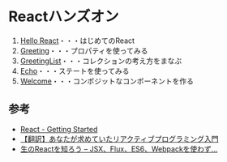 # Reactハンズオン

1. [Hello React](./doc/01_hello.md)・・・はじめてのReact
2. [Greeting](./doc/02_greeting.md)・・・プロパティを使ってみる
3. [GreetingList](./doc/03_greeting_list.md)・・・コレクションの考え方をまなぶ
4. [Echo](./doc/04_echo.md)・・・ステートを使ってみる
5. [Welcome](./doc/05_welcome.md)・・・コンポジットなコンポーネントを作る


## 参考

+ [React - Getting Started](https://facebook.github.io/react/docs/getting-started.html)
+ [【翻訳】あなたが求めていたリアクティブプログラミング入門](http://ninjinkun.hatenablog.com/entry/introrxja)
+ [生のReactを知ろう – JSX、Flux、ES6、Webpackを使わず…](http://postd.cc/learn-raw-react-no-jsx-flux-es6-webpack/)
